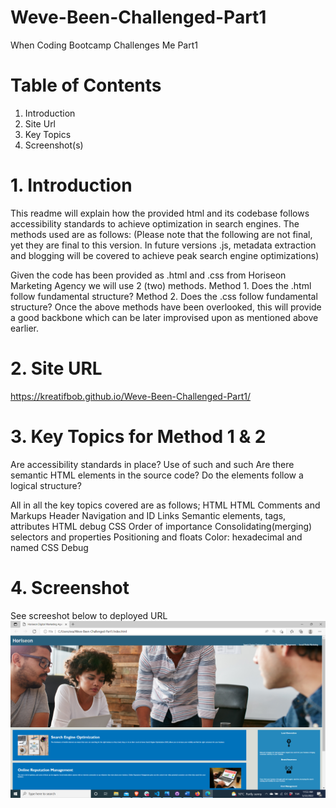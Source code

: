 # Weve-Been-Challenged-Part1
 When Coding Bootcamp Challenges Me Part1 

 # Table of Contents 
 1. Introduction
 2. Site Url
 3. Key Topics 
 4. Screenshot(s)

 # 1. Introduction
 This readme will explain how the provided html and its codebase follows accessibility standards to achieve optimization in search engines. The methods used are as follows: (Please note that the following are not final, yet they are final to this version. In future versions .js, metadata extraction and blogging will be covered to achieve peak search engine optimizations)

 Given the code has been provided as .html and .css from Horiseon Marketing Agency we will use 2 (two) methods. 
 Method 1. Does the .html follow fundamental structure?
 Method 2. Does the .css follow fundamental structure?
 Once the above methods have been overlooked, this will provide a good backbone which can be later improvised upon as mentioned above earlier. 
 
 # 2. Site URL 
 https://kreatifbob.github.io/Weve-Been-Challenged-Part1/

 # 3. Key Topics for Method 1 & 2
 Are accessibility standards in place? Use of such and such 
 Are there semantic HTML elements in the source code?
 Do the elements follow a logical structure?

All in all the key topics covered are as follows;
HTML 
HTML Comments and Markups 
Header Navigation and ID Links 
Semantic elements, tags, attributes
HTML debug
CSS
Order of importance 
Consolidating(merging) selectors and properties
Positioning and floats 
Color: hexadecimal and named 
CSS Debug 

 # 4. Screenshot 
 See screeshot below to deployed URL
 ![plot](./HoriseonDigitalMarketingAgency.png)

 
